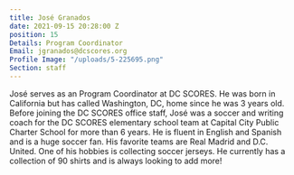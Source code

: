 ```yaml
---
title: José Granados
date: 2021-09-15 20:28:00 Z
position: 15
Details: Program Coordinator
Email: jgranados@dcscores.org
Profile Image: "/uploads/5-225695.png"
Section: staff
---
```


José serves as an Program Coordinator at DC SCORES. He was born in California but has called Washington, DC, home since he was 3 years old. Before joining the DC SCORES office staff, José was a soccer and writing coach for the DC SCORES elementary school team at Capital City Public Charter School for more than 6 years. He is fluent in English and Spanish and is a huge soccer fan. His favorite teams are Real Madrid and D.C. United. One of his hobbies is collecting soccer jerseys. He currently has a collection of 90 shirts and is always looking to add more!